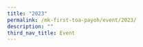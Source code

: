 ```yaml
---
title: "2023"
permalink: /mk-first-toa-payoh/event/2023/
description: ""
third_nav_title: Event
---
```

